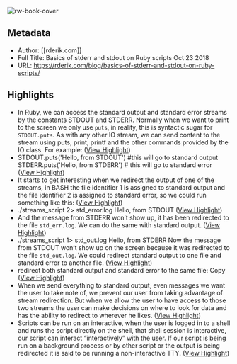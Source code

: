 ![rw-book-cover](https://readwise-assets.s3.amazonaws.com/static/images/article3.5c705a01b476.png)

## Metadata
- Author: [[rderik.com]]
- Full Title: Basics of stderr and stdout on Ruby scripts Oct 23 2018
- URL: https://rderik.com/blog/basics-of-stderr-and-stdout-on-ruby-scripts/

## Highlights
- In Ruby, we can access the standard output and standard error streams by the constants STDOUT and STDERR. Normally when we want to print to the screen we only use `puts`, in reality, this is syntactic sugar for `STDOUT.puts`. As with any other IO stream, we can send content to the stream using puts, print, printf and the other commands provided by the IO class. For example: ([View Highlight](https://read.readwise.io/read/01h6bpcrea3cvm4t7c1mym1hp8))
- STDOUT.puts('Hello, from STDOUT') #this will go to standard output STDERR.puts('Hello, from STDERR') # this will go to standard error ([View Highlight](https://read.readwise.io/read/01h6bpva7mk2mqr2jj8mz44n0s))
- It starts to get interesting when we redirect the output of one of the streams, in BASH the file identifier 1 is assigned to standard output and the file identifier 2 is assigned to standard error, so we could run something like this: ([View Highlight](https://read.readwise.io/read/01h6bpxjfnhny2cbmcqh8atj8w))
- ./streams_script 2> std_error.log Hello, from STDOUT ([View Highlight](https://read.readwise.io/read/01h6bpxnsyg8gavfq8d7ma0mw3))
- And the message from STDERR won’t show up, it has been redirected to the file `std_err.log`. We can do the same with standard output. ([View Highlight](https://read.readwise.io/read/01h6bpxw86jg54r7kjjsvmbtt4))
- ./streams_script 1> std_out.log
  Hello, from STDERR
  Now the message from STDOUT won’t show up on the screen because it was redirected to the file `std_out.log`. We could redirect standard output to one file and standard error to another file. ([View Highlight](https://read.readwise.io/read/01h6bpy063ps86kaq75cszd2sz))
- redirect both standard output and standard error to the same file:
  Copy ([View Highlight](https://read.readwise.io/read/01h6bpyhnrhj02vfxeh2efyg4y))
- When we send everything to standard output, even messages we want the user to take note of, we prevent our user from taking advantage of stream redirection. But when we allow the user to have access to those two streams the user can make decisions on where to look for data and has the ability to redirect to wherever he likes. ([View Highlight](https://read.readwise.io/read/01h6bpzy0kq3p5ep3ab2205a32))
- Scripts can be run on an interactive, when the user is logged in to a shell and runs the script directly on the shell, that shell session is interactive, our script can interact “interactively” with the user. If our script is being run on a background process or by other script or the output is being redirected it is said to be running a non-interactive TTY. ([View Highlight](https://read.readwise.io/read/01h6bq1ffwpghmp2w72zfzw9dt))
